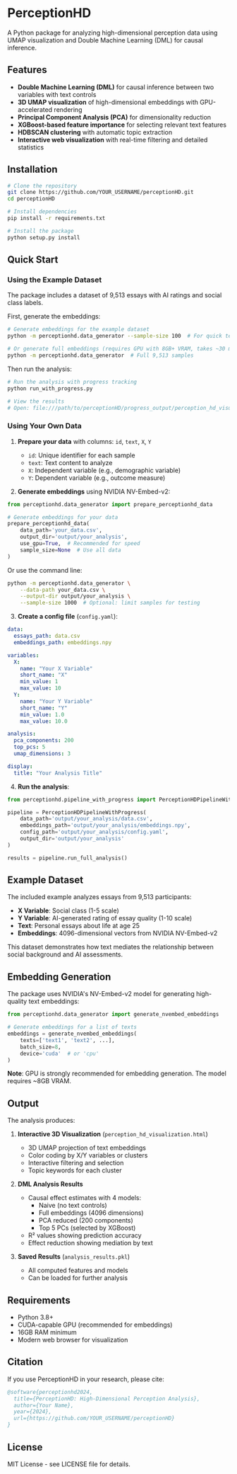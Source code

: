 # PerceptionHD

A Python package for analyzing high-dimensional perception data using UMAP visualization and Double Machine Learning (DML) for causal inference.

## Features

- **Double Machine Learning (DML)** for causal inference between two variables with text controls
- **3D UMAP visualization** of high-dimensional embeddings with GPU-accelerated rendering
- **Principal Component Analysis (PCA)** for dimensionality reduction
- **XGBoost-based feature importance** for selecting relevant text features
- **HDBSCAN clustering** with automatic topic extraction
- **Interactive web visualization** with real-time filtering and detailed statistics

## Installation

```bash
# Clone the repository
git clone https://github.com/YOUR_USERNAME/perceptionHD.git
cd perceptionHD

# Install dependencies
pip install -r requirements.txt

# Install the package
python setup.py install
```

## Quick Start

### Using the Example Dataset

The package includes a dataset of 9,513 essays with AI ratings and social class labels.

First, generate the embeddings:

```bash
# Generate embeddings for the example dataset
python -m perceptionhd.data_generator --sample-size 100  # For quick testing with 100 samples

# Or generate full embeddings (requires GPU with 8GB+ VRAM, takes ~30 minutes)
python -m perceptionhd.data_generator  # Full 9,513 samples
```

Then run the analysis:

```bash
# Run the analysis with progress tracking
python run_with_progress.py

# View the results
# Open: file:///path/to/perceptionHD/progress_output/perception_hd_visualization.html
```

### Using Your Own Data

1. **Prepare your data** with columns: `id`, `text`, `X`, `Y`
   - `id`: Unique identifier for each sample
   - `text`: Text content to analyze
   - `X`: Independent variable (e.g., demographic variable)
   - `Y`: Dependent variable (e.g., outcome measure)

2. **Generate embeddings** using NVIDIA NV-Embed-v2:

```python
from perceptionhd.data_generator import prepare_perceptionhd_data

# Generate embeddings for your data
prepare_perceptionhd_data(
    data_path='your_data.csv',
    output_dir='output/your_analysis',
    use_gpu=True,  # Recommended for speed
    sample_size=None  # Use all data
)
```

Or use the command line:

```bash
python -m perceptionhd.data_generator \
    --data-path your_data.csv \
    --output-dir output/your_analysis \
    --sample-size 1000  # Optional: limit samples for testing
```

3. **Create a config file** (`config.yaml`):

```yaml
data:
  essays_path: data.csv
  embeddings_path: embeddings.npy

variables:
  X:
    name: "Your X Variable"
    short_name: "X"
    min_value: 1
    max_value: 10
  Y:
    name: "Your Y Variable"
    short_name: "Y"
    min_value: 1.0
    max_value: 10.0

analysis:
  pca_components: 200
  top_pcs: 5
  umap_dimensions: 3

display:
  title: "Your Analysis Title"
```

4. **Run the analysis**:

```python
from perceptionhd.pipeline_with_progress import PerceptionHDPipelineWithProgress

pipeline = PerceptionHDPipelineWithProgress(
    data_path='output/your_analysis/data.csv',
    embeddings_path='output/your_analysis/embeddings.npy',
    config_path='output/your_analysis/config.yaml',
    output_dir='output/your_analysis'
)

results = pipeline.run_full_analysis()
```

## Example Dataset

The included example analyzes essays from 9,513 participants:
- **X Variable**: Social class (1-5 scale)
- **Y Variable**: AI-generated rating of essay quality (1-10 scale)
- **Text**: Personal essays about life at age 25
- **Embeddings**: 4096-dimensional vectors from NVIDIA NV-Embed-v2

This dataset demonstrates how text mediates the relationship between social background and AI assessments.

## Embedding Generation

The package uses NVIDIA's NV-Embed-v2 model for generating high-quality text embeddings:

```python
from perceptionhd.data_generator import generate_nvembed_embeddings

# Generate embeddings for a list of texts
embeddings = generate_nvembed_embeddings(
    texts=['text1', 'text2', ...],
    batch_size=8,
    device='cuda'  # or 'cpu'
)
```

**Note**: GPU is strongly recommended for embedding generation. The model requires ~8GB VRAM.

## Output

The analysis produces:
1. **Interactive 3D Visualization** (`perception_hd_visualization.html`)
   - 3D UMAP projection of text embeddings
   - Color coding by X/Y variables or clusters
   - Interactive filtering and selection
   - Topic keywords for each cluster

2. **DML Analysis Results**
   - Causal effect estimates with 4 models:
     - Naive (no text controls)
     - Full embeddings (4096 dimensions)
     - PCA reduced (200 components)
     - Top 5 PCs (selected by XGBoost)
   - R² values showing prediction accuracy
   - Effect reduction showing mediation by text

3. **Saved Results** (`analysis_results.pkl`)
   - All computed features and models
   - Can be loaded for further analysis

## Requirements

- Python 3.8+
- CUDA-capable GPU (recommended for embeddings)
- 16GB RAM minimum
- Modern web browser for visualization

## Citation

If you use PerceptionHD in your research, please cite:

```bibtex
@software{perceptionhd2024,
  title={PerceptionHD: High-Dimensional Perception Analysis},
  author={Your Name},
  year={2024},
  url={https://github.com/YOUR_USERNAME/perceptionHD}
}
```

## License

MIT License - see LICENSE file for details.